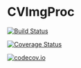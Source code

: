# CVImgProc

[![Build Status](https://travis-ci.org/r9y9/CVImgProc.jl.svg?branch=master)](https://travis-ci.org/r9y9/CVImgProc.jl)

[![Coverage Status](https://coveralls.io/repos/r9y9/CVImgProc.jl/badge.svg?branch=master&service=github)](https://coveralls.io/github/r9y9/CVImgProc.jl?branch=master)

[![codecov.io](http://codecov.io/github/r9y9/CVImgProc.jl/coverage.svg?branch=master)](http://codecov.io/github/r9y9/CVImgProc.jl?branch=master)
